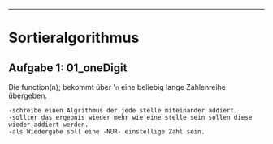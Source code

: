---

# Sortieralgorithmus

## Aufgabe 1: 01_oneDigit

Die function(n); bekommt über '`n` eine beliebig lange Zahlenreihe übergeben.

    -schreibe einen Algrithmus der jede stelle miteinander addiert.
    -sollter das ergebnis wieder mehr wie eine stelle sein sollen diese wieder addiert werden.
    -als Wiedergabe soll eine -NUR- einstellige Zahl sein.
